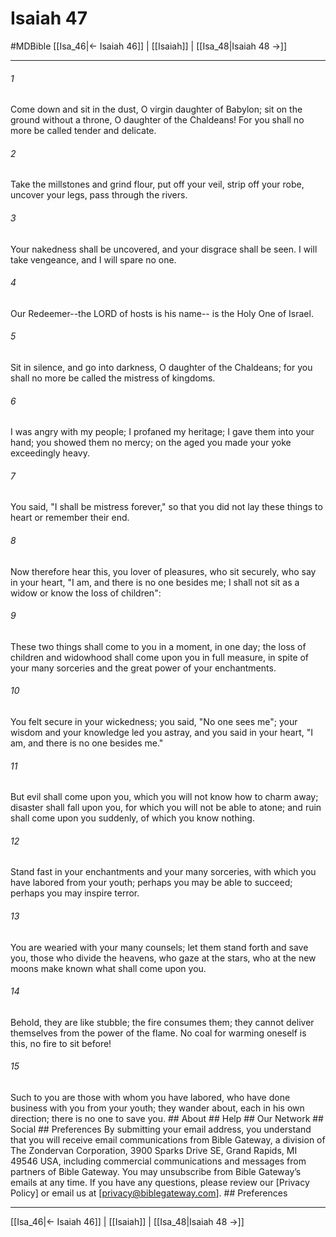 # Isaiah 47
#MDBible
[[Isa_46|← Isaiah 46]] | [[Isaiah]] | [[Isa_48|Isaiah 48 →]]

***






###### 1 


Come down and sit in the dust, O virgin daughter of Babylon; sit on the ground without a throne, O daughter of the Chaldeans! For you shall no more be called tender and delicate. 





###### 2 


Take the millstones and grind flour, put off your veil, strip off your robe, uncover your legs, pass through the rivers. 





###### 3 


Your nakedness shall be uncovered, and your disgrace shall be seen. I will take vengeance, and I will spare no one. 





###### 4 


Our Redeemer--the LORD of hosts is his name-- is the Holy One of Israel. 





###### 5 


Sit in silence, and go into darkness, O daughter of the Chaldeans; for you shall no more be called the mistress of kingdoms. 





###### 6 


I was angry with my people; I profaned my heritage; I gave them into your hand; you showed them no mercy; on the aged you made your yoke exceedingly heavy. 





###### 7 


You said, "I shall be mistress forever," so that you did not lay these things to heart or remember their end. 





###### 8 


Now therefore hear this, you lover of pleasures, who sit securely, who say in your heart, "I am, and there is no one besides me; I shall not sit as a widow or know the loss of children": 





###### 9 


These two things shall come to you in a moment, in one day; the loss of children and widowhood shall come upon you in full measure, in spite of your many sorceries and the great power of your enchantments. 





###### 10 


You felt secure in your wickedness; you said, "No one sees me"; your wisdom and your knowledge led you astray, and you said in your heart, "I am, and there is no one besides me." 





###### 11 


But evil shall come upon you, which you will not know how to charm away; disaster shall fall upon you, for which you will not be able to atone; and ruin shall come upon you suddenly, of which you know nothing. 





###### 12 


Stand fast in your enchantments and your many sorceries, with which you have labored from your youth; perhaps you may be able to succeed; perhaps you may inspire terror. 





###### 13 


You are wearied with your many counsels; let them stand forth and save you, those who divide the heavens, who gaze at the stars, who at the new moons make known what shall come upon you. 





###### 14 


Behold, they are like stubble; the fire consumes them; they cannot deliver themselves from the power of the flame. No coal for warming oneself is this, no fire to sit before! 





###### 15 


Such to you are those with whom you have labored, who have done business with you from your youth; they wander about, each in his own direction; there is no one to save you. ## About ## Help ## Our Network ## Social ## Preferences By submitting your email address, you understand that you will receive email communications from Bible Gateway, a division of The Zondervan Corporation, 3900 Sparks Drive SE, Grand Rapids, MI 49546 USA, including commercial communications and messages from partners of Bible Gateway. You may unsubscribe from Bible Gateway&rsquo;s emails at any time. If you have any questions, please review our [Privacy Policy] or email us at [privacy@biblegateway.com]. ## Preferences

***

[[Isa_46|← Isaiah 46]] | [[Isaiah]] | [[Isa_48|Isaiah 48 →]]

